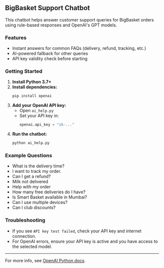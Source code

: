 ## BigBasket Support Chatbot

This chatbot helps answer customer support queries for BigBasket orders using rule-based responses and OpenAI's GPT models.

### Features
- Instant answers for common FAQs (delivery, refund, tracking, etc.)
- AI-powered fallback for other queries
- API key validity check before starting

### Getting Started
1. **Install Python 3.7+**
2. **Install dependencies:**
	```sh
	pip install openai
	```
3. **Add your OpenAI API key:**
	- Open `ai_help.py`
	- Set your API key in:
	  ```python
	  openai.api_key = "sk-..."
	  ```
4. **Run the chatbot:**
	```sh
	python ai_help.py
	```

### Example Questions
- What is the delivery time?
- I want to track my order.
- Can I get a refund?
- Milk not delivered
- Help with my order
- How many free deliveries do I have?
- Is Smart Basket available in Mumbai?
- Can I use multiple devices?
- Can I club discounts?

### Troubleshooting
- If you see `API key test failed`, check your API key and internet connection.
- For OpenAI errors, ensure your API key is active and you have access to the selected model.

---
For more info, see [OpenAI Python docs](https://github.com/openai/openai-python).
